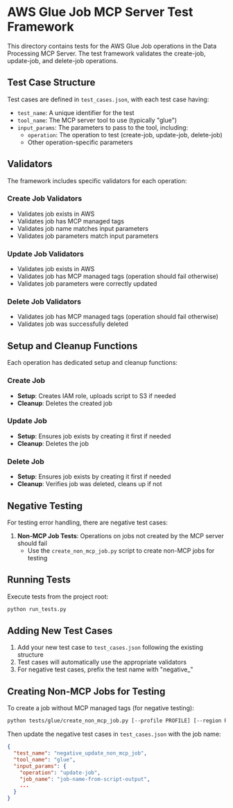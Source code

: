 # AWS Glue Job MCP Server Test Framework

This directory contains tests for the AWS Glue Job operations in the Data Processing MCP Server. The test framework validates the create-job, update-job, and delete-job operations.

## Test Case Structure

Test cases are defined in `test_cases.json`, with each test case having:

- `test_name`: A unique identifier for the test
- `tool_name`: The MCP server tool to use (typically "glue")
- `input_params`: The parameters to pass to the tool, including:
  - `operation`: The operation to test (create-job, update-job, delete-job)
  - Other operation-specific parameters

## Validators

The framework includes specific validators for each operation:

### Create Job Validators
- Validates job exists in AWS
- Validates job has MCP managed tags
- Validates job name matches input parameters
- Validates job parameters match input parameters

### Update Job Validators
- Validates job exists in AWS
- Validates job has MCP managed tags (operation should fail otherwise)
- Validates job parameters were correctly updated

### Delete Job Validators
- Validates job has MCP managed tags (operation should fail otherwise)
- Validates job was successfully deleted

## Setup and Cleanup Functions

Each operation has dedicated setup and cleanup functions:

### Create Job
- **Setup**: Creates IAM role, uploads script to S3 if needed
- **Cleanup**: Deletes the created job

### Update Job
- **Setup**: Ensures job exists by creating it first if needed
- **Cleanup**: Deletes the job

### Delete Job
- **Setup**: Ensures job exists by creating it first if needed
- **Cleanup**: Verifies job was deleted, cleans up if not

## Negative Testing

For testing error handling, there are negative test cases:

1. **Non-MCP Job Tests**: Operations on jobs not created by the MCP server should fail
   - Use the `create_non_mcp_job.py` script to create non-MCP jobs for testing

## Running Tests

Execute tests from the project root:

```bash
python run_tests.py
```

## Adding New Test Cases

1. Add your new test case to `test_cases.json` following the existing structure
2. Test cases will automatically use the appropriate validators
3. For negative test cases, prefix the test name with "negative_"

## Creating Non-MCP Jobs for Testing

To create a job without MCP managed tags (for negative testing):

```bash
python tests/glue/create_non_mcp_job.py [--profile PROFILE] [--region REGION] [--job-name JOB_NAME]
```

Then update the negative test cases in `test_cases.json` with the job name:

```json
{
  "test_name": "negative_update_non_mcp_job",
  "tool_name": "glue",
  "input_params": {
    "operation": "update-job",
    "job_name": "job-name-from-script-output",
    ...
  }
}
